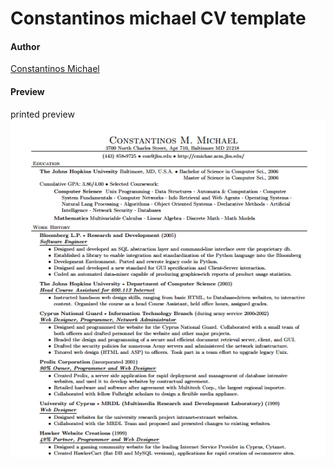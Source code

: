 # Constantinos michael CV template

#### Author
[Constantinos Michael](http://www.constantinos.us/blog/2006/04/12/latex-resume-template)  

#### Preview
printed preview  
![screenshot](preview.png)
